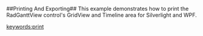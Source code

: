 ##Printing And Exporting##
This example demonstrates how to print the RadGanttView control's GridView and Timeline area for Silverlight and WPF.

<keywords:print>